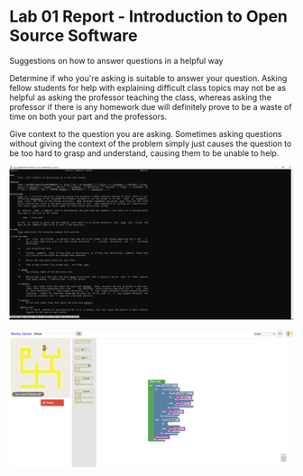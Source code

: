 # Lab 01 Report - Introduction to Open Source Software

Suggestions on how to answer questions in a helpful way

Determine if who you're asking is suitable to answer your question. Asking fellow students for help with explaining difficult class topics may not be as helpful as asking the professor teaching the class, whereas asking the professor if there is any homework due will definitely prove to be a waste of time on both your part and the professors.

Give context to the question you are asking. Sometimes asking questions without giving the context of the problem simply just causes the question to be too hard to grasp and understand, causing them to be unable to help.

![Image of man tree](https://github.com/seanpoh1/oss-repo-template/blob/master/labs/lab-01/mantree.png)

![Image of blockly](https://github.com/seanpoh1/oss-repo-template/blob/master/labs/lab-01/blockly.PNG)
